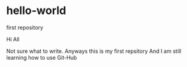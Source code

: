 # hello-world
first repository

Hi All

Not sure what to write. Anyways this is my first repsitory 
And I am still learning how to use Git-Hub
